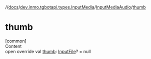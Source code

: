 //[docs](../../../index.md)/[dev.inmo.tgbotapi.types.InputMedia](../index.md)/[InputMediaAudio](index.md)/[thumb](thumb.md)



# thumb  
[common]  
Content  
open override val [thumb](thumb.md): [InputFile](../../dev.inmo.tgbotapi.requests.abstracts/-input-file/index.md)? = null  



